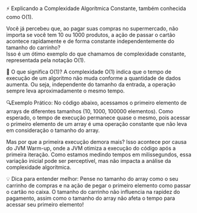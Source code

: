 ⚡️ Explicando a Complexidade Algorítmica Constante, também conhecida como O(1).

Você já percebeu que, ao pagar suas compras no supermercado, não importa se você tem 10 ou 1000 produtos, 
a ação de passar o cartão acontece rapidamente e de forma constante independentemente do tamanho do carrinho?\
Isso é um ótimo exemplo do que chamamos de complexidade constante, representada pela notação O(1).

📌 O que significa O(1)?
A complexidade O(1) indica que o tempo de execução de um algoritmo não muda conforme a quantidade de dados aumenta. 
Ou seja, independente do tamanho da entrada, a operação sempre leva aproximadamente o mesmo tempo.

🔍Exemplo Prático:
No código abaixo, acessamos o primeiro elemento de arrays de diferentes tamanhos (10, 1000, 100000 elementos). 
Como esperado, o tempo de execução permanece quase o mesmo, pois acessar o primeiro elemento de um array é uma 
operação constante que não leva em consideração o tamanho do array.

Mas por que a primeira execução demora mais?
Isso acontece por causa do JVM Warm-up, onde a JVM otimiza a execução do código após a primeira iteração. 
Como estamos medindo tempos em milissegundos, essa variação inicial pode ser perceptível, 
mas não impacta a análise da complexidade algorítmica.

💡 Dica para entender melhor:
Pense no tamanho do array como o seu carrinho de compras e na ação de pegar o primeiro elemento como 
passar o cartão no caixa. O tamanho do carrinho não influencia na rapidez do pagamento, 
assim como o tamanho do array não afeta o tempo para acessar seu primeiro elemento!

